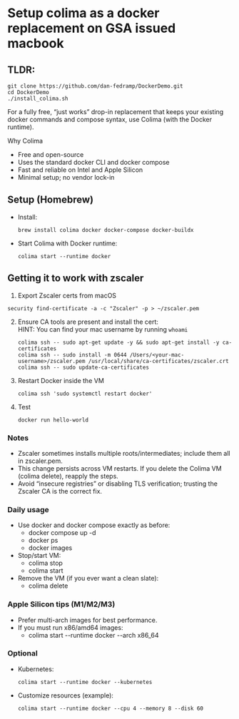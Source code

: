# Setup colima as a docker replacement on GSA issued macbook

## TLDR: 
`git clone https://github.com/dan-fedramp/DockerDemo.git` \
`cd DockerDemo` \
`./install_colima.sh`

For a fully free, “just works” drop-in replacement that keeps your existing docker commands and compose syntax, use Colima (with the Docker runtime).

Why Colima
- Free and open-source
- Uses the standard docker CLI and docker compose
- Fast and reliable on Intel and Apple Silicon
- Minimal setup; no vendor lock-in

## Setup (Homebrew)
- Install: 


    `brew install colima docker docker-compose docker-buildx`

- Start Colima with Docker runtime:


    `colima start --runtime docker`

## Getting it to work with zscaler

1) Export Zscaler certs from macOS


  `security find-certificate -a -c "Zscaler" -p > ~/zscaler.pem`

2) Ensure CA tools are present and install the cert: \
HINT: You can find your mac username by running `whoami` 

    
    `colima ssh -- sudo apt-get update -y && sudo apt-get install -y ca-certificates` \
    `colima ssh -- sudo install -m 0644 /Users/<your-mac-username>/zscaler.pem /usr/local/share/ca-certificates/zscaler.crt` \
     `colima ssh -- sudo update-ca-certificates`


3) Restart Docker inside the VM


    `colima ssh 'sudo systemctl restart docker'`

4) Test


    `docker run hello-world`

### Notes
- Zscaler sometimes installs multiple roots/intermediates; include them all in zscaler.pem.
- This change persists across VM restarts. If you delete the Colima VM (colima delete), reapply the steps.
- Avoid “insecure registries” or disabling TLS verification; trusting the Zscaler CA is the correct fix.


### Daily usage
- Use docker and docker compose exactly as before:
  - docker compose up -d
  - docker ps
  - docker images
- Stop/start VM:
  - colima stop
  - colima start
- Remove the VM (if you ever want a clean slate):
  - colima delete

### Apple Silicon tips (M1/M2/M3)
- Prefer multi-arch images for best performance.
- If you must run x86/amd64 images:
  - colima start --runtime docker --arch x86_64

### Optional
- Kubernetes: 

    `colima start --runtime docker --kubernetes`

- Customize resources (example):

    `colima start --runtime docker --cpu 4 --memory 8 --disk 60`

